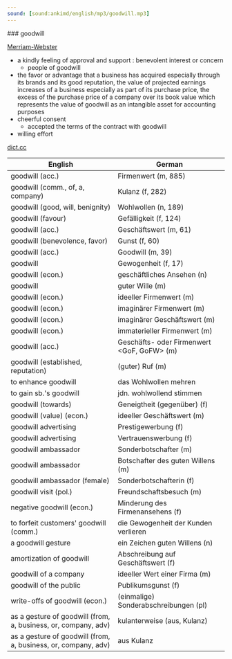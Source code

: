 ```yaml
---
sound: [sound:ankimd/english/mp3/goodwill.mp3]
---
```


\### goodwill

[Merriam-Webster](https://www.merriam-webster.com/dictionary/goodwill)

- a kindly feeling of approval and support : benevolent interest or concern
    - people of goodwill
- the favor or advantage that a business has acquired especially through its brands and its good reputation, the value of projected earnings increases of a business especially as part of its purchase price, the excess of the purchase price of a company over its book value which represents the value of goodwill as an intangible asset for accounting purposes
- cheerful consent
    - accepted the terms of the contract with goodwill
- willing effort

[dict.cc](https://www.dict.cc/goodwill)

| English        | German       |
| -------------- | ------------ |
| goodwill (acc.) | Firmenwert (m, 885) |
| goodwill (comm., of, a, company) | Kulanz (f, 282) |
| goodwill (good, will, benignity) | Wohlwollen (n, 189) |
| goodwill (favour) | Gefälligkeit (f, 124) |
| goodwill (acc.) | Geschäftswert (m, 61) |
| goodwill (benevolence, favor) | Gunst (f, 60) |
| goodwill (acc.) | Goodwill (m, 39) |
| goodwill | Gewogenheit (f, 17) |
| goodwill (econ.) | geschäftliches Ansehen (n) |
| goodwill | guter Wille (m) |
| goodwill (econ.) | ideeller Firmenwert (m) |
| goodwill (econ.) | imaginärer Firmenwert (m) |
| goodwill (econ.) | imaginärer Geschäftswert (m) |
| goodwill (econ.) | immaterieller Firmenwert (m) |
| goodwill (acc.) | Geschäfts- oder Firmenwert <GoF, GoFW> (m) |
| goodwill (established, reputation) | (guter) Ruf (m) |
| to enhance goodwill | das Wohlwollen mehren |
| to gain sb.'s goodwill | jdn. wohlwollend stimmen |
| goodwill (towards) | Geneigtheit (gegenüber) (f) |
| goodwill (value) (econ.) | ideeller Geschäftswert (m) |
| goodwill advertising | Prestigewerbung (f) |
| goodwill advertising | Vertrauenswerbung (f) |
| goodwill ambassador | Sonderbotschafter (m) |
| goodwill ambassador | Botschafter des guten Willens (m) |
| goodwill ambassador (female) | Sonderbotschafterin (f) |
| goodwill visit (pol.) | Freundschaftsbesuch (m) |
| negative goodwill (econ.) | Minderung des Firmenansehens (f) |
| to forfeit customers' goodwill (comm.) | die Gewogenheit der Kunden verlieren |
| a goodwill gesture | ein Zeichen guten Willens (n) |
| amortization of goodwill | Abschreibung auf Geschäftswert (f) |
| goodwill of a company | ideeller Wert einer Firma (m) |
| goodwill of the public | Publikumsgunst (f) |
| write-offs of goodwill (econ.) | (einmalige) Sonderabschreibungen (pl) |
| as a gesture of goodwill (from, a, business, or, company, adv) | kulanterweise (aus, Kulanz) |
| as a gesture of goodwill (from, a, business, or, company, adv) | aus Kulanz |
